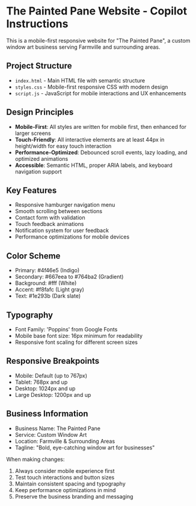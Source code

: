 <!-- Use this file to provide workspace-specific custom instructions to Copilot. For more details, visit https://code.visualstudio.com/docs/copilot/copilot-customization#_use-a-githubcopilotinstructionsmd-file -->

# The Painted Pane Website - Copilot Instructions

This is a mobile-first responsive website for "The Painted Pane", a custom window art business serving Farmville and surrounding areas.

## Project Structure

- `index.html` - Main HTML file with semantic structure
- `styles.css` - Mobile-first responsive CSS with modern design
- `script.js` - JavaScript for mobile interactions and UX enhancements

## Design Principles

- **Mobile-First**: All styles are written for mobile first, then enhanced for larger screens
- **Touch-Friendly**: All interactive elements are at least 44px in height/width for easy touch interaction
- **Performance-Optimized**: Debounced scroll events, lazy loading, and optimized animations
- **Accessible**: Semantic HTML, proper ARIA labels, and keyboard navigation support

## Key Features

- Responsive hamburger navigation menu
- Smooth scrolling between sections
- Contact form with validation
- Touch feedback animations
- Notification system for user feedback
- Performance optimizations for mobile devices

## Color Scheme

- Primary: #4f46e5 (Indigo)
- Secondary: #667eea to #764ba2 (Gradient)
- Background: #fff (White)
- Accent: #f8fafc (Light gray)
- Text: #1e293b (Dark slate)

## Typography

- Font Family: 'Poppins' from Google Fonts
- Mobile base font size: 16px minimum for readability
- Responsive font scaling for different screen sizes

## Responsive Breakpoints

- Mobile: Default (up to 767px)
- Tablet: 768px and up
- Desktop: 1024px and up
- Large Desktop: 1200px and up

## Business Information

- Business Name: The Painted Pane
- Service: Custom Window Art
- Location: Farmville & Surrounding Areas
- Tagline: "Bold, eye-catching window art for businesses"

When making changes:

1. Always consider mobile experience first
2. Test touch interactions and button sizes
3. Maintain consistent spacing and typography
4. Keep performance optimizations in mind
5. Preserve the business branding and messaging
